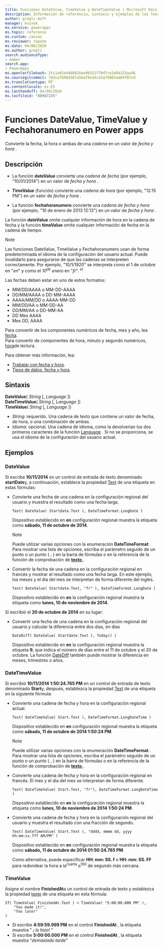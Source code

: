 ```yaml
---
title: Funciones DateValue, TimeValue y DateTimeValue | Microsoft Docs
description: Información de referencia, sintaxis y ejemplos de las funciones DateValue, TimeValue y Fechahoranumero en Power apps
author: gregli-msft
manager: kvivek
ms.service: powerapps
ms.topic: reference
ms.custom: canvas
ms.reviewer: tapanm
ms.date: 04/08/2020
ms.author: gregli
search.audienceType:
- maker
search.app:
- PowerApps
ms.openlocfilehash: 2fc1a91b4468926ee98351f79d7ce2e84133aa46
ms.sourcegitcommit: 7d3caf698d367a56af9e16c43af8005adb9f87cd
ms.translationtype: MT
ms.contentlocale: es-ES
ms.lasthandoff: 04/09/2020
ms.locfileid: "80987235"
---
```

# <a name="datevalue-timevalue-and-datetimevalue-functions-in-power-apps"></a>Funciones DateValue, TimeValue y Fechahoranumero en Power apps

Convierte la fecha, la hora o ambas de una *cadena* en un valor de *fecha y hora* .

## <a name="description"></a>Descripción

- La función **dateValue** convierte una *cadena de fecha* (por ejemplo, "10/01/2014") en un valor de *fecha y hora* .

- **TimeValue** (función) convierte una *cadena de hora* (por ejemplo, "12:15 PM") en un valor de *fecha y hora* .

- La función **fechahoranumero** convierte una *cadena de fecha y hora* (por ejemplo, "10 de enero de 2013 12:13") en un valor de *fecha y hora* .

La función **dateValue** omite cualquier información de hora en la cadena de fecha y la función **timeValue** omite cualquier información de fecha en la cadena de tiempo.

> [!NOTE]
> Las funciones DateValue, TimeValue y Fechahoranumero usan de forma predeterminada el idioma de la configuración del usuario actual. Puede invalidarlo para asegurarse de que las cadenas se interpreten correctamente. Por ejemplo, "10/1/1920" se interpreta como el 1 de octubre en "*en*" y como el *10<sup>de</sup> enero* en "*fr*". *<sup>st</sup>*

Las fechas deben estar en uno de estos formatos:

- MM/DD/AAAA o MM-DD-AAAA
- DD/MM/AAAA o DD-MM-AAAA
- AAAA/MM/DD o AAAA-MM-DD
- MM/DD/AA o MM-DD-AA
- DD/MM/AA o DD-MM-AA
- DD Mes AAAA
- Mes DD, AAAA

Para convertir de los componentes numéricos de fecha, mes y año, lea [fecha](function-date-time.md). <br>
Para convertir de componentes de hora, minuto y segundo numéricos, [hora](function-date-time.md)de lectura.

Para obtener más información, lea:

- [Trabajar con fecha y hora](../show-text-dates-times.md).
- [Tipos de datos, fecha y hora](data-types.md#date-time-and-datetime).

## <a name="syntax"></a>Sintaxis

**DateValue**( *String* [, *Language* ])<br>
**DateTimeValue**( *String* [, *Language* ])<br>
**TimeValue**( *String* [, *Language* ])

* *String*: requerido. Una cadena de texto que contiene un valor de fecha, de hora, o una combinación de ambas.
* *Idioma*: opcional. Una cadena de idioma, como la devolverían los dos primeros caracteres de la función [Language](function-language.md) .  Si no se proporciona, se usa el idioma de la configuración del usuario actual.  

## <a name="examples"></a>Ejemplos

### <a name="datevalue"></a>DateValue

Si escribe **10/11/2014** en un control de entrada de texto denominado **startDate**y, a continuación, establece la propiedad [Text](../controls/properties-core.md) de una etiqueta en estas fórmulas:

- Convierte una fecha de una cadena en la configuración regional del usuario y muestra el resultado como una fecha larga.

    ```powerapps-dot
    Text( DateValue( Startdate.Text ), DateTimeFormat.LongDate )
    ```

    Dispositivo establecido en **en** configuración regional muestra la etiqueta como **sábado, 11 de octubre de 2014**.
  
    > [!NOTE]
    > Puede utilizar varias opciones con la enumeración **DateTimeFormat** . Para mostrar una lista de opciones, escriba el parámetro seguido de un punto o un punto ( **.** ) en la barra de fórmulas o en la referencia de la función de comprobación de [ **texto** ](function-text.md).

- Convertir la fecha de una cadena en la configuración regional en francés y mostrar el resultado como una fecha larga. En este ejemplo, los meses y el día del mes se interpretan de forma diferente del inglés.

    ```powerapps-dot
    Text( DateValue( Startdate.Text, "fr" ), DateTimeFormat.LongDate )
    ```
  
    Dispositivo establecido en **en** la configuración regional muestra la etiqueta como **lunes, 10 de noviembre de 2014**.

Si escribió el **20 de octubre de 2014** en su lugar:

- Convertir una fecha de una cadena en la configuración regional del usuario y calcular la diferencia entre dos días, en días

    ```powerapps-dot
    DateDiff( DateValue( Startdate.Text ), Today() )
    ```
  
    Dispositivo establecido en **en** la configuración regional muestra la etiqueta **9**, que indica el número de días entre el 11 de octubre y el 20 de octubre. La función [DateDiff](function-dateadd-datediff.md) también puede mostrar la diferencia en meses, trimestres o años.

### <a name="datetimevalue"></a>DateTimeValue

Si escribió **10/11/2014 1:50:24.765 PM** en un control de entrada de texto denominado **Start**y, después, establezca la propiedad [Text](../controls/properties-core.md) de una etiqueta en la siguiente fórmula:

- Convierte una cadena de fecha y hora en la configuración regional actual.
 
    ```powerapps-dot
    Text( DateTimeValue( Start.Text ), DateTimeFormat.LongDateTime )
    ```    
    
    Dispositivo establecido en **en** configuración regional muestra la etiqueta como **sábado, 11 de octubre de 2014 1:50:24 PM**.
  
  > [!NOTE]
  > Puede utilizar varias opciones con la enumeración **DateTimeFormat** . Para mostrar una lista de opciones, escriba el parámetro seguido de un punto o un punto ( **.** ) en la barra de fórmulas o en la referencia de la función de comprobación de [ **texto** ](function-text.md).

- Convierte una cadena de fecha y hora en la configuración regional en francés. El mes y el día del mes se interpretan de forma diferente.

    ```powerapps-dot
    Text( DateTimeValue( Start.Text, "fr"), DateTimeFormat.LongDateTime )
    ```
  
    Dispositivo establecido en **en** la configuración regional muestra la etiqueta como **lunes, 10 de noviembre de 2014 1:50:24 PM**.

- Convierte una cadena de fecha y hora en la configuración regional del usuario y muestra el resultado con una fracción de segundo.

    ```powerapps-dot
    Text( DateTimeValue( Start.Text ), "dddd, mmmm dd, yyyy hh:mm:ss.fff AM/PM" )
    ```
  
    Dispositivo establecido en **en** configuración regional muestra la etiqueta como **sábado, 11 de octubre de 2014 01:50:24.765 PM**.
  
    Como alternativa, puede especificar **HH: mm: SS. f** o **HH: mm: SS. FF** para redondear la hora a la<sup>cuarta</sup> o<sup>100</sup> de segundo más cercana.

### <a name="timevalue"></a>TimeValue

Asigne el nombre **FinishedAt**a un control de entrada de texto y establezca la propiedad [texto](../controls/properties-core.md) de una etiqueta en esta fórmula:

```powerapps-dot
If( TimeValue( FinishedAt.Text ) < TimeValue( "5:00:00.000 PM" ), 
    "You made it!", 
    "Too late!"
)
```

- Si escribe **4:59:59.999 PM** en el control **FinishedAt** , la etiqueta muestra " *¡ lo hizo!* "
- Si escribe **5:00:00.000 PM** en el control **FinishedAt** , la etiqueta muestra "*demasiado tarde*"
